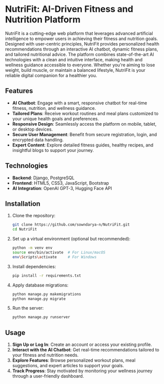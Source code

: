 # NutriFit: AI-Driven Fitness and Nutrition Platform

NutriFit is a cutting-edge web platform that leverages advanced artificial intelligence to empower users in achieving their fitness and nutrition goals. Designed with user-centric principles, NutriFit provides personalized health recommendations through an interactive AI chatbot, dynamic fitness plans, and tailored nutritional advice. The platform combines state-of-the-art AI technologies with a clean and intuitive interface, making health and wellness guidance accessible to everyone. Whether you're aiming to lose weight, build muscle, or maintain a balanced lifestyle, NutriFit is your reliable digital companion for a healthier you.


## Features

- **AI Chatbot**: Engage with a smart, responsive chatbot for real-time fitness, nutrition, and wellness guidance.
- **Tailored Plans**: Receive workout routines and meal plans customized to your unique health goals and preferences.
- **Responsive Design**: Seamlessly access the platform on mobile, tablet, or desktop devices.
- **Secure User Management**: Benefit from secure registration, login, and encrypted data handling.
- **Expert Content**: Explore detailed fitness guides, healthy recipes, and insightful blogs to support your journey.


## Technologies

- **Backend**: Django, PostgreSQL
- **Frontend**: HTML5, CSS3, JavaScript, Bootstrap
- **AI Integration**: OpenAI GPT-3, Hugging Face API


## Installation

1. Clone the repository:
   ```bash
   git clone https://github.com/sowndarya-n/NutriFit.git
   cd NutriFit

2. Set up a virtual environment (optional but recommended):
   ```bash
   python -m venv env
   source env/bin/activate  # For Linux/macOS
   env\Scripts\activate     # For Windows

3. Install dependencies:
   ```bash
   pip install -r requirements.txt

4. Apply database migrations:
   ```bash
   python manage.py makemigrations
   python manage.py migrate

5. Run the server:
   ```bash
   python manage.py runserver


## Usage

1. **Sign Up or Log In**: Create an account or access your existing profile.
2. **Interact with the AI Chatbot**: Get real-time recommendations tailored to your fitness and nutrition needs.
3. **Explore Features**: Browse personalized workout plans, meal suggestions, and expert articles to support your goals.
4. **Track Progress**: Stay motivated by monitoring your wellness journey through a user-friendly dashboard.
